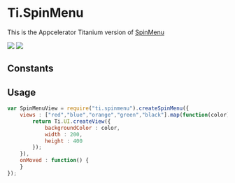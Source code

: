 # Ti.SpinMenu

This is the Appcelerator Titanium version of [SpinMenu](https://github.com/Hitomis/SpinMenu)

![](https://github.com/Hitomis/SpinMenu/raw/master/preview/menu_cyclic.gif) ![](https://github.com/Hitomis/SpinMenu/raw/master/preview/menu_slop.gif)


## Constants



## Usage

```javascript
var SpinMenuView = require("ti.spinmenu").createSpinMenu({
	views : ["red","blue","orange","green","black"].map(function(color){
		return Ti.UI.createView({
			backgroundColor : color, 
			width : 200,
			height : 400
		});
	}),
	onMoved : function() {
	}
});

```